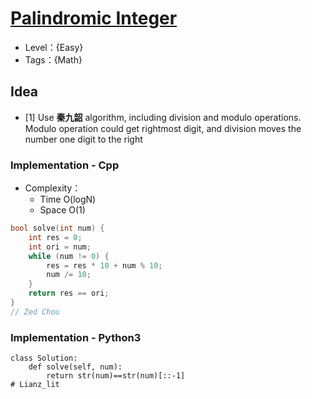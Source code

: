 # [Palindromic Integer](https://binarysearch.com/problems/Palindromic-Integer)

- Level：{Easy}
- Tags：{Math}

## Idea

- [1] Use **秦九韶** algorithm, including division and modulo operations. Modulo operation could get rightmost digit, and division moves the number one digit to the right

### Implementation - Cpp

- Complexity：
  - Time O(logN)
  - Space O(1)

``` c++
bool solve(int num) {
    int res = 0;
    int ori = num;
    while (num != 0) {
        res = res * 10 + num % 10;
        num /= 10;
    }
    return res == ori;
}
// Zed Chou

```

### Implementation - Python3
``` Python3
class Solution:
    def solve(self, num):
        return str(num)==str(num)[::-1]
# Lianz_lit
```
